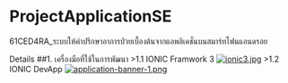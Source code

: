 # ProjectApplicationSE
61CED4RA_ระบบให้คําปรึกษาอาการป่วยเบื้องต้นจากแอพลิเคชั่นบนสมาร์ทโฟนแอนดรอย

Details
##1. เครื่องมือที่ใช้ในการพัฒนา
    >1.1 IONIC Framwork 3
                  [![ionic3.jpg](https://i.postimg.cc/rsfBGDpb/ionic3.jpg)](https://postimg.cc/zHR28XKS)
    >1.2 IONIC DevApp
     [![application-banner-1.png](https://i.postimg.cc/g21nqJXn/application-banner-1.png)](https://postimg.cc/Xrcjnngb)
